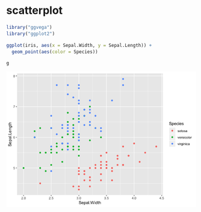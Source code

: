 scatterplot
================

``` r
library("ggvega")
library("ggplot2")
```

``` r
ggplot(iris, aes(x = Sepal.Width, y = Sepal.Length)) +
  geom_point(aes(color = Species))
```

``` r
g
```

![](scatterplot_files/figure-gfm/unnamed-chunk-3-1.png)<!-- -->
